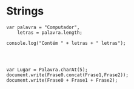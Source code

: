 Strings
=======


    var palavra = "Computador",
        letras = palavra.length;

    console.log("Contém " + letras + " letras");




	var Lugar = Palavra.charAt(5);
	document.write(Frase0.concat(Frase1,Frase2));
	document.write(Frase0 + Frase1 + Frase2);
